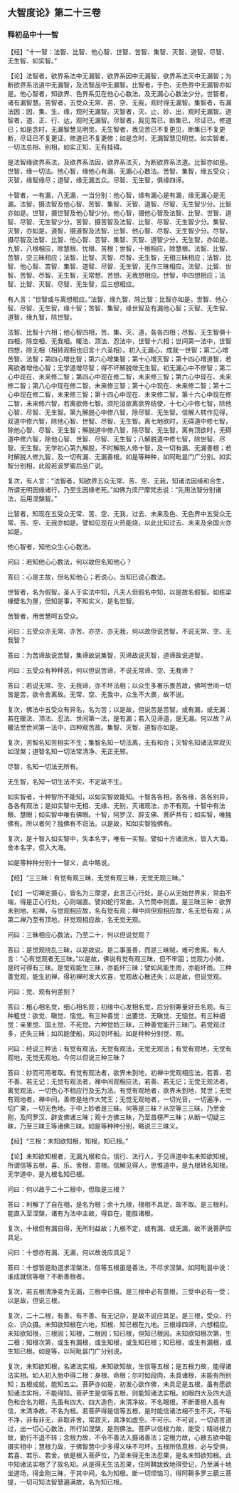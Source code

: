 ## 大智度论》第二十三卷

### 释初品中十一智

【经】“十一智：法智、比智、他心智、世智、苦智、集智、灭智、道智、尽智、无生智、如实智。”

【论】法智者，欲界系法中无漏智，欲界系因中无漏智，欲界系法灭中无漏智；为断欲界系法道中无漏智，及法智品中无漏智。比智者，于色、无色界中无漏智亦如是。他心智者，知欲界、色界系见在他心心数法，及无漏心心数法少分。世智者，诸有漏智慧。苦智者，五受众无常、苦、空、无我，观时得无漏智。集智者，有漏法因：因、集、生、缘，观时无漏智。灭智者，灭、止、妙、出，观时无漏智。道智者，道、正、行、达，观时无漏智。尽智者，我见苦已，断集已，尽证已，修道已；如是念时，无漏智慧见明觉。无生智者，我见苦已不复更见，断集已不复更断，尽证已不复更证，修道已不复更修；如是念时，无漏智慧见明觉。如实智者，一切法总相、别相，如实正知，无有挂碍。

是法智缘欲界系法，及欲界系法因，欲界系法灭，为断欲界系法道。比智亦如是。世智，缘一切法。他心智，缘他心有漏、无漏心心数法。苦智、集智，缘五受众；灭智，缘智缘尽；道智，缘无漏五众。尽智、无生智，俱缘四谛。

十智者，一有漏，八无漏，一当分别：他心智，缘有漏心是有漏，缘无漏心是无漏。法智，摄法智及他心智、苦智、集智、灭智、道智、尽智、无生智少分。比智亦如是。世智，摄世智及他心智少分。他心智，摄他心智及法智、比智、世智、道智、尽智、无生智少分。苦智，摄苦智及法智、比智、尽智、无生智少分。集智、灭智，亦如是。道智，摄道智及法智、比智、他心智、尽智、无生智少分。尽智，摄尽智及法智、比智、他心智、苦智、集智、灭智、道智少分。无生智，亦如是。九智，八根相应，除慧根、忧根、苦根；世智，十根相应，除慧根。法智、比智、苦智，空三昧相应；法智、比智、灭智、尽智、无生智，无相三昧相应；法智、比智、他心智、苦智、集智、道智、尽智、无生智，无作三昧相应。法智、比智、世智、苦智、尽智、无生智，无常想、苦想、无我想相应。世智，中四想相应；法智、比智、灭智、尽智、无生智，后三想相应。

有人言：“世智或与离想相应。”法智，缘九智，除比智；比智亦如是。世智、他心智、尽智、无生智，缘十智；苦智、集智，缘世智及有漏他心智；灭智、无生智、道智，缘九智，除世智。

法智、比智十六相；他心智四相，苦、集、灭、道，各各四相；尽智、无生智俱十四相，除空相、无我相。暖法、顶法、忍法中，世智十六相；世间第一法中，世智四想，除无相（相转观相也旧言十六圣相）。初入无漏心，成就一世智；第二心增苦智、法智；第四心增比智；第六心增集智；第十心增灭智；第十四心增道智，若离欲者增他心智；无学道增尽智；得不坏解脱增无生智。初无漏心中不修智；第二心中现在、未来修二智；第四心中现在修二智，未来修三智；第六心中现在、未来修二智；第八心中现在修二智，未来修三智；第十心中现在、未来修二智；第十二心中现在修二智，未来修三智；第十四心中现在、未来修二智，第十六心中现在修二智，未来修六智，若离欲修七智。须陀洹欲离欲界结使，十七心中修七智，除他心智、尽智、无生智。第九解脱心中修八智，除尽智、无生智。信解人转作见得，双道中修六智，除他心智、世智、尽智、无生智。离七地欲时，无碍道中修七智，除他心智、尽智、无生智；解脱道中修八智，除尽智、无生智。离有顶欲时，无碍道中修六智，除他心智、世智、尽智、无生智；八解脱道中修七智，除世智、尽智、无生智。无学初心第九解脱，不时解脱人修十智，及一切有漏、无漏善根；若时解脱人修九智，及一切有漏、无漏善根。如是等种种，如阿毗昙门广分别。如实智分别相，此般若波罗蜜后品广说。

复次，有人言：“法智者，知欲界五众无常、苦、空、无我，知诸法因缘和合生，所谓无明因缘诸行，乃至生因缘老死。”如佛为须尸摩梵志说：“先用法智分别诸法，后用涅槃智。”

比智者，知现在五受众无常、苦、空、无我，过去、未来及色、无色界中五受众无常、苦、空、无我亦如是。譬如见现在火热能烧，以此比知过去、未来及余国火亦如是。

他心智者，知他众生心心数法。

问曰：若知他心心数法，何以故但名知他心？

答曰：心是主故，但名知他心；若说心，当知已说心数法。

世智者，名为假智。圣人于实法中知，凡夫人但假名中知，以是故名假智。如栋梁椽壁名为屋，但知是事，不知实义，是名世智。

苦智者，用苦慧呵五受众。

问曰：五受众亦无常、亦苦、亦空、亦无我，何以故但说苦智，不说无常、空、无我智？

答曰：为苦谛故说苦智，集谛故说集智，灭谛故说灭智，道谛故说道智。

问曰：五受众有种种恶，何以但说苦谛，不说无常谛、空、无我谛？

答曰：若说无常、空、无我谛，亦不坏法相；以众生多著乐畏苦故，佛呵世间一切皆是苦，欲令舍离故。无常、空、无我中，众生不大畏，故不说。

复次，佛法中五受众有异名，名为苦；以是故，但说苦是苦智。或有漏，或无漏：若在暖法、顶法、忍法、世间第一法，是有漏；若入见谛道，是无漏。何以故？从暖法至世间第一法中，四种观苦故。集智、灭智、道智亦如是。

复次，苦智名知苦相实不生；集智名知一切法离，无有和合；灭智名知诸法常寂灭如涅槃；道智名知一切法常清净、无正无邪。

尽智，名知一切法无所有。

无生智，名知一切生法不实、不定故不生。

如实智者，十种智所不能知，以如实智故能知。十智各各相，各各缘，各各别异，各各有观法；是如实智中无相、无缘、无别，灭诸观法，亦不有观。十智中有法眼、慧眼；如实智中唯有佛眼。十智，阿罗汉、辟支佛、菩萨共有；如实智，唯独佛有。所以者何？独佛有不诳法。以是故，知如实智独佛有。

复次，是十智入如实智中，失本名字，唯有一实智。譬如十方诸流水，皆入大海，舍本名字，但入大海。

如是等种种分别十一智义，此中略说。

【经】“三三昧：有觉有观三昧，无觉有观三昧，无觉无观三昧。”

【论】一切禅定摄心，皆名为三摩提，此言正心行处。是心从无始世界来，常曲不端，得是正心行处，心则端直。譬如蛇行常曲，入竹筒中则直。是三昧三种：欲界未到地、初禅，与觉观相应故，名有觉有观；禅中间但观相应故，名无觉有观；从第二禅乃至有顶地，非觉观相应故，名无觉无观。

问曰：三昧相应心数法，乃至二十，何以但说觉观？

答曰：是觉观挠乱三昧，以是故说。是二事虽善，而是三昧贼，难可舍离。有人言：“心有觉观者无三昧。”以是故，佛说有觉有观三昧，但不牢固；觉观力小微，是时可得有三昧。是觉观能生三昧，亦能坏三昧；譬如风能生雨，亦能坏雨。三种善觉观，能生初禅，得初禅时发大欢喜，觉观故心散还失；以是故，但说觉观。

问曰：觉、观有何差别？

答曰：粗心相名觉，细心相名观；初缘中心发相名觉，后分别筹量好丑名观。有三种粗觉：欲觉、瞋觉、恼觉。有三种善觉：出要觉、无瞋觉、无恼觉。有三种细觉：亲里觉、国土觉、不死觉。六种觉妨三昧，三种善觉能开三昧门。若觉观过多，还失三昧；如风能使船，风过则坏船。如是种种分别觉、观。

问曰：经说三种法：有觉有观法，无觉有观法，无觉无观法；有觉有观地，无觉有观地，无觉无观地。今何以但说三种三昧？

答曰：妙而可用者取。有觉有观法者，欲界未到地，初禅中觉观相应法，若善、若不善、若无记；无觉有观法者，禅中间观相应法，若善、若无记；无觉无观法者，离觉观法，一切色心不相应行及无为法。有觉有观地者，欲界未到地，梵世；无觉有观地者，禅中间，善修是地作大梵王；无觉无观地者，一切光音，一切遍净，一切广果，一切无色地。于中上妙者是三昧。何等是三昧？从空等三三昧，乃至金刚，及阿罗汉、辟支佛诸三昧；观十方佛三昧，乃至首楞严三昧；从断一切疑三昧，乃至三昧王等诸佛三昧。如是等种种分别，略说三三昧义。

【经】“三根：未知欲知根，知根，知已根。”

【论】未知欲知根者，无漏九根和合。信行、法行人，于见谛道中名未知欲知根，所谓信等五根，喜、乐、舍根，意根。信解见得人，思惟道中，是九根转名知根。无学道中，是九根名知已根。

问曰：何以故于二十二根中，但取是三根？

答曰：利解了了自在相，是名为根；余十九根，根相不具足，故不取。是三根利，能直入至涅槃，诸有为法中主故，得自在，能胜诸根。

复次，十根但有漏自得，无所利益故；九根不定，或有漏、或无漏，故不说菩萨应具足。

问曰：十想亦有漏、无漏，何以故说应具足？

答曰：十想皆是助道求涅槃法，信等五根虽是善法，不尽求涅槃。如阿毗昙中说：谁成就信等根？不断善根者。

复次，若五根清净变为无漏，三根中已摄。是三根中必有意根，三受中必有一受；以是故，但说三根。

复次，二十二根，有善、有不善、有无记杂，是故不说应具足。是三根，受众、行众、识众摄。未知欲知根在六地，知根、知已根在九地。三根缘四谛，六想相应。未知欲知根，三根因；知根，二根因；知已根，但知已根因。未知欲知根次第，生二根；知根次第，或生有漏根，或生知根，或生知已根；知已根，或生有漏根，或生知已根。如是等，以阿毗昙门广分别说。

复次，未知欲知根，名诸法实相，未知欲知故，生信等五根；是五根力故，能得诸法实相。如人初入胎中得二根：身根、命根；尔时如段肉，未具诸根，未能有所别知；五根成就，能知五尘。菩萨亦如是，初发心欲作佛，未具足是五根，虽有愿欲知诸法实相，不能得知。菩萨生是信等五根，则能知诸法实相。如眼四大及四大造色和合名为眼，先虽有四大、四大造色，未清净故，不名眼根。不断善根人虽有信，未清净故，不名为根。若菩萨得是信等五根，是时能信诸法相不生不灭，不垢不净，非有非无，非取非舍，常寂灭，真净如虚空。不可示、不可说，一切语言道过，出一切心心数法，所行如涅槃，是则佛法。菩萨以信根力故，能受；精进根力故，勤行不退不转；念根力故，不令不善法入摄诸善法；定根力故，心散五欲中能摄实相中；慧根力故，于佛智慧中少多得义味不可坏。五根所依意根，必与受俱，若喜、若乐、若舍。依是根入菩萨位，乃至未得无生法忍果，是名未知欲知根。此中知诸法实相了了故名知。从是得无生法忍果，住阿鞞跋致地得受记，乃至满十地坐道场，得金刚三昧，于其中间，名为知根。断一切烦恼习，得阿耨多罗三藐三菩提，一切可知法智慧遍满故，名为知已根。